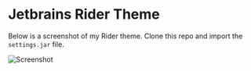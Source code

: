 # Jetbrains Rider Theme

Below is a screenshot of my Rider theme.  Clone this repo and import the `settings.jar` file.

![Screenshot]()